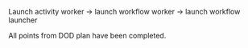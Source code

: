 Launch activity worker -> launch workflow worker -> launch workflow launcher

All points from DOD plan have been completed.